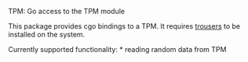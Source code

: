 TPM: Go access to the TPM module

This package provides cgo bindings to a TPM. It requires
[trousers](http://trousers.sourceforge.net/) to be installed on the
system.

Currently supported functionality:
	* reading random data from TPM
